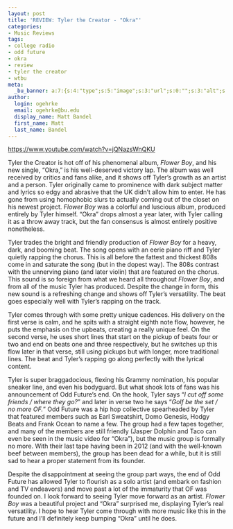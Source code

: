 ```yaml
---
layout: post
title: 'REVIEW: Tyler the Creator - "Okra"'
categories:
- Music Reviews
tags:
- college radio
- odd future
- okra
- review
- tyler the creator
- wtbu
meta:
  _bu_banner: a:7:{s:4:"type";s:5:"image";s:3:"url";s:0:"";s:3:"alt";s:0:"";s:7:"post_id";s:0:"";s:4:"html";s:0:"";s:8:"position";s:12:"contentWidth";s:7:"caption";s:0:"";}
author:
  login: ogehrke
  email: ogehrke@bu.edu
  display_name: Matt Bandel
  first_name: Matt
  last_name: Bandel
---
```

https://www.youtube.com/watch?v=jQNazsWnQKU

Tyler the Creator is hot off of his phenomenal album, _Flower Boy_, and his new single, “Okra,” is his well-deserved victory lap. The album was well received by critics and fans alike, and it shows off Tyler’s growth as an artist and a person. Tyler originally came to prominence with dark subject matter and lyrics so edgy and abrasive that the UK didn’t allow him to enter. He has gone from using homophobic slurs to actually coming out of the closet on his newest project. _Flower Boy_ was a colorful and luscious album, produced entirely by Tyler himself. “Okra” drops almost a year later, with Tyler calling it as a throw away track, but the fan consensus is almost entirely positive nonetheless.

Tyler trades the bright and friendly production of _Flower Boy_ for a heavy, dark, and booming beat. The song opens with an eerie piano riff and Tyler quietly rapping the chorus. This is all before the fattest and thickest 808s come in and saturate the song (but in the dopest way). The 808s contrast with the unnerving piano (and later violin) that are featured on the chorus. This sound is so foreign from what we heard all throughout _Flower Boy_, and from all of the music Tyler has produced. Despite the change in form, this new sound is a refreshing change and shows off Tyler’s versatility. The beat goes especially well with Tyler’s rapping on the track.

Tyler comes through with some pretty unique cadences. His delivery on the first verse is calm, and he spits with a straight eighth note flow, however, he puts the emphasis on the upbeats, creating a really unique feel. On the second verse, he uses short lines that start on the pickup of beats four or two and end on beats one and three respectively, but he switches up this flow later in that verse, still using pickups but with longer, more traditional lines. The beat and Tyler’s rapping go along perfectly with the lyrical content.

Tyler is super braggadocious, flexing his Grammy nomination, his popular sneaker line, and even his bodyguard. But what shook lots of fans was his announcement of Odd Future’s end. On the hook, Tyler says “_I cut off some friends / where they go?_” and later in verse two he says “_Golf be the set / no more OF._” Odd Future was a hip hop collective spearheaded by Tyler that featured members such as Earl Sweatshirt, Domo Genesis, Hodgy Beats and Frank Ocean to name a few. The group had a few tapes together, and many of the members are still friendly (Jasper Dolphin and Taco can even be seen in the music video for “Okra”), but the music group is formally no more. With their last tape having been in 2012 (and with the well-known beef between members), the group has been dead for a while, but it is still sad to hear a proper statement from its founder.

Despite the disappointment at seeing the group part ways, the end of Odd Future has allowed Tyler to flourish as a solo artist (and embark on fashion and TV endeavors) and move past a lot of the immaturity that OF was founded on. I look forward to seeing Tyler move forward as an artist. _Flower Boy_ was a beautiful project and “Okra” surprised me, displaying Tyler’s real versatility. I hope to hear Tyler come through with more music like this in the future and I’ll definitely keep bumping “Okra” until he does.